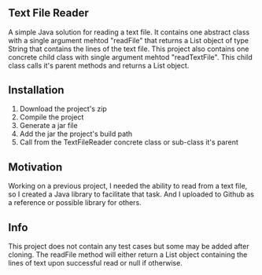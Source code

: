 # <h2>Text File Reader</h2>
A simple Java solution for reading a text file. It contains one abstract class with a single argument mehtod "readFile" that returns a List object of type String that contains the lines of the text file. This project also contains one concrete child class with single argument mehtod "readTextFile". This child class calls it's parent methods and returns a List object.

<h2>Installation</h2>
<ol>
  <li>Download the project's zip</li>
  <li>Compile the project</li>
  <li>Generate a jar file</li>
  <li>Add the jar the project's build path</li>
  <li>Call from the TextFileReader concrete class or sub-class it's parent</li>
</ol>

<h2>Motivation</h2>
Working on a previous project, I needed the ability to read from a text file, so I created a Java library to facilitate that task. And I uploaded to Github as a reference or possible library for others.

<h2>Info</h2>
This project does not contain any test cases but some may be added after cloning. The readFile method will either return a List object containing the lines of text upon successful read or null if otherwise.

